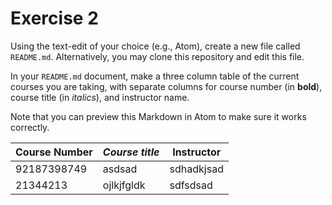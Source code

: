 # Exercise 2
Using the text-edit of your choice (e.g., Atom), create a new file called `README.md`. Alternatively, you may clone this repository and edit this file.

In your `README.md` document, make a three column table of the current courses you are taking, with separate columns for course number (in **bold**), course title (in _italics_), and instructor name.

Note that you can preview this Markdown in Atom to make sure it works correctly.

| **Course Number** | _Course title_ | Instructor |
|-------------------|----------------| -----------|
|92187398749        | asdsad         |sdhadkjsad  |
|21344213           | ojlkjfgldk     | sdfsdsad   |
